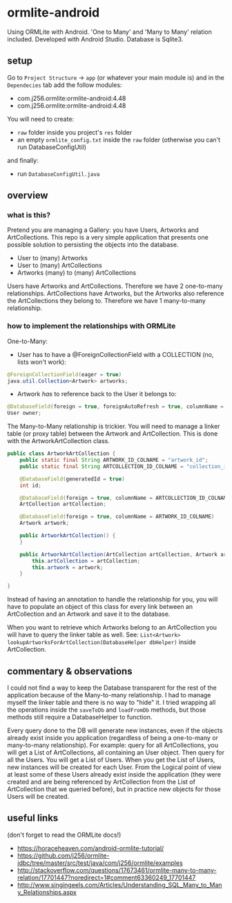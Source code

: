 # ormlite-android
Using ORMLite with Android. 'One to Many' and 'Many to Many' relation included. Developed with Android Studio. Database is Sqlite3.

## setup
Go to `Project Structure` -> `app` (or whatever your main module is) and in the `Dependecies` tab add the follow modules:
- com.j256.ormlite:ormlite-android:4.48
- com.j256.ormlite:ormlite-android:4.48

You will need to create:
- `raw` folder inside you project's `res` folder
- an empty `ormlite_config.txt` inside the `raw` folder
(otherwise you can't run DatabaseConfigUtil)

and finally:
- run `DatabaseConfigUtil.java`

## overview
### what is this?
Pretend you are managing a Gallery: you have Users, Artworks and ArtCollections. This repo is a very simple application that presents one possible solution to persisting the objects into the database. 

- User to (many) Artworks
- User to (many) ArtCollections
- Artworks (many) to (many) ArtCollections

Users have Artworks and ArtCollections. Therefore we have 2 one-to-many relationships. ArtCollections have Artworks, but the Artworks also reference the ArtCollections they belong to. Therefore we have 1 many-to-many relationship.

### how to implement the relationships with ORMLite
One-to-Many:
- User has to have a @ForeignCollectionField with a COLLECTION (no, lists won't work):
```java
@ForeignCollectionField(eager = true)
java.util.Collection<Artwork> artworks;
```
- Artwork *has* to reference back to the User it belongs to:
```java
@DatabaseField(foreign = true, foreignAutoRefresh = true, columnName = "user_id")
User owner;
```

The Many-to-Many relationship is trickier. You will need to manage a linker table (or proxy table) between the Artwork and ArtCollection. This is done with the ArtworkArtCollection class.

```java
public class ArtworkArtCollection {
    public static final String ARTWORK_ID_COLNAME = "artwork_id";
    public static final String ARTCOLLECTION_ID_COLNAME = "collection_id";

    @DatabaseField(generatedId = true)
    int id;

    @DatabaseField(foreign = true, columnName = ARTCOLLECTION_ID_COLNAME)
    ArtCollection artCollection;

    @DatabaseField(foreign = true, columnName = ARTWORK_ID_COLNAME)
    Artwork artwork;

    public ArtworkArtCollection() {
    }

    public ArtworkArtCollection(ArtCollection artCollection, Artwork artwork) {
        this.artCollection = artCollection;
        this.artwork = artwork;
    }

}
```

Instead of having an annotation to handle the relationship for you, you will have to populate an object of this class for every link between an ArtCollection and an Artwork and save it to the database.

When you want to retrieve which Artworks belong to an ArtCollection you will have to query the linker table as well. See: `List<Artwork> lookupArtworksForArtCollection(DatabaseHelper dbHelper)` inside ArtCollection.

## commentary & observations
I could not find a way to keep the Database transparent for the rest of the application because of the Many-to-many relationship. I had to manage myself the linker table and there is no way to "hide" it. I tried wrapping all the operations inside the `saveToDb` and `loadFromDb` methods, but those methods still require a DatabaseHelper to function.

Every query done to the DB will generate new instances, even if the objects already exist inside you application (regardless of being a one-to-many or many-to-many relationship). For example: query for all ArtCollections, you will get a List of ArtCollections, all containing an User object. Then query for all the Users. You will get a List of Users. When you get the List of Users, new instances will be created for each User. From the Logical point of view at least some of these Users already exist inside the application (they were created and are being referenced by ArtCollection from the List of ArtCollection that we queried before), but in practice new objects for those Users will be created.



## useful links
(don't forget to read the ORMLite docs!)
- https://horaceheaven.com/android-ormlite-tutorial/ 
- https://github.com/j256/ormlite-jdbc/tree/master/src/test/java/com/j256/ormlite/examples 
- http://stackoverflow.com/questions/17673461/ormlite-many-to-many-relation/17701447?noredirect=1#comment63360249_17701447
- http://www.singingeels.com/Articles/Understanding_SQL_Many_to_Many_Relationships.aspx











